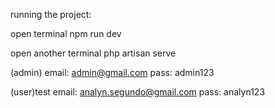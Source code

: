 
running the project:

open terminal
npm run dev

open another terminal
php artisan serve


(admin)
email: admin@gmail.com
pass: admin123

(user)test
email: analyn.segundo@gmail.com
pass: analyn123









